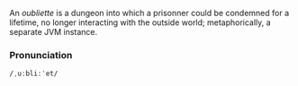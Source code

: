 An _oubliette_ is a dungeon into which a prisonner could be condemned for a lifetime, no longer interacting with the outside world; metaphorically, a separate JVM instance.

### Pronunciation

`/ˌuːbliːˈet/`
